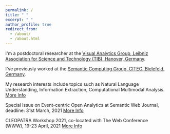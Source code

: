 ```yaml
---
permalink: /
title: " "
excerpt: " "
author_profile: true
redirect_from: 
  - /about/
  - /about.html
---
```


I'm a postdoctoral researcher at the <a href="https://www.tib.eu/en/research-development/visual-analytics/" target="_blank">Visual Analytics Group, Leibniz Association for Science and Technology (TIB), Hanover, Germany</a>. 

I've previously worked at the <a href="http://sc.cit-ec.uni-bielefeld.de/" target="_blank">Semantic Computing Group, CITEC, Bielefeld, Germany</a>.

My research interests include topics such as Natural Language Understanding, Information Extraction, Computational Multimodal Analysis. [More Info](https://sherzod-hakimov.github.io/research/)


Special Issue on Event-centric Open Analytics at Semantic Web Journal, deadline: 31st March, 2021 [More Info](http://www.semantic-web-journal.net/blog/call-papers-special-issue-event-centric-open-analytics)

CLEOPATRA Workshop 2021, co-located with The Web Conference (WWW), 19-23 April, 2021 [More Info](http://cleopatra-workshop.l3s.uni-hannover.de/)
